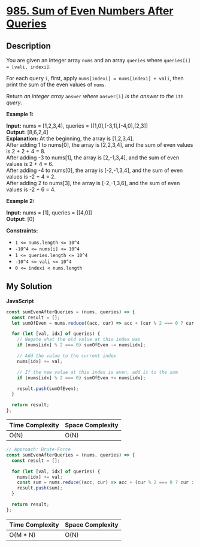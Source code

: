 # [985. Sum of Even Numbers After Queries](https://leetcode.com/problems/sum-of-even-numbers-after-queries)

## Description

You are given an integer array `nums` and an array `queries` where `queries[i] = [vali, indexi]`.

For each query `i`, first, apply `nums[indexi] = nums[indexi] + vali`, then print the sum of the even values of `nums`.

Return _an integer array_ `answer` _where_ `answer[i]` _is the answer to the_ `ith` _query_.

**Example 1:**

**Input:** nums = \[1,2,3,4\], queries = \[\[1,0\],\[-3,1\],\[-4,0\],\[2,3\]\]  
**Output:** \[8,6,2,4\]  
**Explanation:** At the beginning, the array is \[1,2,3,4\].  
After adding 1 to nums\[0\], the array is \[2,2,3,4\], and the sum of even values is 2 + 2 + 4 = 8.  
After adding -3 to nums\[1\], the array is \[2,-1,3,4\], and the sum of even values is 2 + 4 = 6.  
After adding -4 to nums\[0\], the array is \[-2,-1,3,4\], and the sum of even values is -2 + 4 = 2.  
After adding 2 to nums\[3\], the array is \[-2,-1,3,6\], and the sum of even values is -2 + 6 = 4.

**Example 2:**

**Input:** nums = \[1\], queries = \[\[4,0\]\]  
**Output:** \[0\]

**Constraints:**

- `1 <= nums.length <= 10^4`
- `-10^4 <= nums[i] <= 10^4`
- `1 <= queries.length <= 10^4`
- `-10^4 <= vali <= 10^4`
- `0 <= indexi < nums.length`

## My Solution

**JavaScript**

```js
const sumEvenAfterQueries = (nums, queries) => {
  const result = [];
  let sumOfEven = nums.reduce((acc, cur) => acc + (cur % 2 === 0 ? cur : 0), 0);

  for (let [val, idx] of queries) {
    // Negate what the old value at this index was
    if (nums[idx] % 2 === 0) sumOfEven -= nums[idx];

    // Add the value to the current index
    nums[idx] += val;

    // If the new value at this index is even, add it to the sum
    if (nums[idx] % 2 === 0) sumOfEven += nums[idx];

    result.push(sumOfEven);
  }

  return result;
};
```

| Time Complexity | Space Complexity |
| --------------- | ---------------- |
| O(N)            | O(N)             |

```js
// Approach: Brute-Force
const sumEvenAfterQueries = (nums, queries) => {
  const result = [];

  for (let [val, idx] of queries) {
    nums[idx] += val;
    const sum = nums.reduce((acc, cur) => acc + (cur % 2 === 0 ? cur : 0), 0);
    result.push(sum);
  }

  return result;
};
```

| Time Complexity | Space Complexity |
| --------------- | ---------------- |
| O(M \* N)       | O(N)             |
